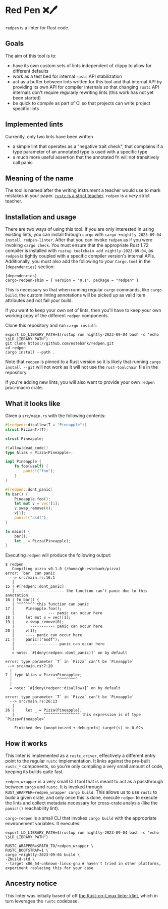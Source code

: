 # Red Pen ️❌🖊

`redpen` is a linter for Rust code.

## Goals

The aim of this tool is to:

* have its own custom sets of lints independent of clippy to allow for different defaults
* work as a test bed for internal `rustc` API stabilization
* act as a buffer between lints written for this tool and that internal API by providing its own API for compiler internals so that changing `rustc` API internals don't require regularly rewriting lints (this work has not yet been started)
* be quick to compile as part of CI so that projects can write project specific lints

## Implemented lints

Currently, only two lints have been written

 - a simple lint that operates as a "negative trait check", that complains if a type parameter of an annotated type is used with a specific type
 - a much more useful assertion that the annotated fn will not transitively call panic

## Meaning of the name

The tool is named after the writing instrument a teacher would use to mark mistakes in your paper. [`rustc` is a strict teacher][teacher]. `redpen` is a *very* strict teacher.

[teacher]: https://twitter.com/ekuber/status/1438178928984829959

## Installation and usage

There are two ways of using this tool. If you are only interested in using existing lints, you can install through `cargo` with `cargo +nightly-2023-09-04 install redpen-linter`. After that you can invoke `redpen` as if you were invoking `cargo check`. You must ensure that the appropriate Rust 1.72 compiler is installed with `rustup toolchain add nightly-2023-09-04`, as `redpen` is tightly coupled with a specific compiler version's internal APIs. Additionally, you must also add the following to your `Cargo.toml` in the `[dependencies]` section:

```
[dependencies]
cargo-redpen-shim = { version = "0.1", package = "redpen" }
```

This is necessary so that when running regular `cargo` commands, like `cargo build`, the custom linting annotations will be picked up as valid item attributes and not fail your build.

If you want to keep your own set of lints, then you'll have to keep your own working copy of the different `redpen` components.

Clone this repository and run `cargo install`:

```console
export LD_LIBRARY_PATH=$(rustup run nightly-2023-09-04 bash -c "echo \$LD_LIBRARY_PATH")
git clone https://github.com/estebank/redpen.git
cd redpen
cargo install --path .
```

Note that `redpen` is pinned to a Rust version so it is likely that running `cargo install --git` will not work as it will not use the `rust-toolchain` file in the repository.

If you're adding new lints, you will also want to provide your own `redpen` proc-macro crate.

## What it looks like

Given a `src/main.rs` with the following contents:

```rust
#[redpen::disallow(T = "Pineapple")]
struct Pizza<T>(T);

struct Pineapple;

#[allow(dead_code)]
type Alias = Pizza<Pineapple>;

impl Pineapple {
    fn foo(&self) {
        panic!("foo");
    }
}

#[redpen::dont_panic]
fn bar() {
    Pineapple.foo();
    let mut v = vec![1];
    v.swap_remove(0);
    v[1];
    panic!("asdf");
}

fn main() {
    bar();
    let _ = Pizza(Pineapple);
}
```

Executing `redpen` will produce the following output:

```
$ redpen
   Compiling pizza v0.1.0 (/home/gh-estebank/pizza)
error: `bar` can panic
  --> src/main.rs:16:1
   |
15 | #[redpen::dont_panic]
   | --------------------- the function can't panic due to this annotation
16 | fn bar() {
   | ^^^^^^^^ this function can panic
17 |     Pineapple.foo();
   |               --- panic can occur here
18 |     let mut v = vec![1];
19 |     v.swap_remove(0);
   |       ----------- panic can occur here
20 |     v[1];
   |     ---- panic can occur here
21 |     panic!("asdf");
   |     -------------- panic can occur here
   |
   = note: `#[deny(redpen::dont_panic)]` on by default

error: type parameter `T` in `Pizza` can't be `Pineapple`
 --> src/main.rs:7:20
  |
7 | type Alias = Pizza<Pineapple>;
  |                    ^^^^^^^^^
  |
  = note: `#[deny(redpen::disallow)]` on by default

error: type parameter `T` in `Pizza` can't be `Pineapple`
  --> src/main.rs:26:13
   |
26 |     let _ = Pizza(Pineapple);
   |             ^^^^^^^^^^^^^^^^ this expression is of type `Pizza<Pineapple>`

    Finished dev [unoptimized + debuginfo] target(s) in 0.02s
```

## How it works

This linter is implemented as a `rustc_driver`, effectively a different entry point to the regular `rustc` implementation. It links against the pre-built `rustc_*` components, so you're only compiling a very small amount of code, keeping its builds quite fast.

`redpen_wrapper` is a very small CLI tool that is meant to act as a passthrough between `cargo` and `rustc`. It is invoked through `RUST_WRAPPER=redpen_wrapper cargo build`. This allows us to use `rustc` to build a given crate, and only once this is done, execute `redpen` to execute the lints and collect metadata necessary for cross-crate analysis (like the `panic!()` reachability lint).

`cargo-redpen` is a small CLI that invokes `cargo build` with the appropriate environement variables. It executes:

```console
export LD_LIBRARY_PATH=$(rustup run nightly-2023-09-04 bash -c "echo \$LD_LIBRARY_PATH")

RUSTC_WRAPPER=$PATH_TO/redpen_wrapper \
RUSTC_BOOTSTRAP=1 \
cargo +nightly-2023-09-04 build \
-Zbuild-std \
--target x86_64-unknown-linux-gnu # haven't tried in other platforms, experiment replacing this for your case
```

## Ancestry notice

This linter was initially based of off [the Rust-on-Linux linter klint][klint], which in turn leverages the `rustc` codebase.

[klint]: https://github.com/Rust-for-Linux/klint
